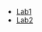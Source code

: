 
* [Lab1](./lab-1-Building_Chat_Bots_With_Lex/README.md)
* [Lab2](./lab2-Building_Connect_Call_Center/README.md)